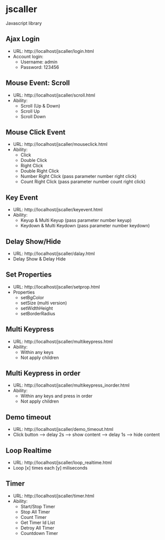 # jscaller
Javascript library

## Ajax Login

- URL: http://localhost/jscaller/login.html
- Account login:
    + Username: admin
    + Password: 123456


## Mouse Event: Scroll

- URL: http://localhost/jscaller/scroll.html
- Ability:
    + Scroll (Up & Down)
    + Scroll Up
    + Scroll Down


## Mouse Click Event

- URL: http://localhost/jscaller/mouseclick.html
- Ability:
    + Click
    + Double Click
    + Right Click
    + Double Right Click
    + Number Right Click (pass parameter number right click)
    + Count Right Click (pass parameter number count right click)


## Key Event

- URL: http://localhost/jscaller/keyevent.html
- Ability:
    + Keyup & Multi Keyup (pass parameter number keyup)
    + Keydown & Multi Keydown (pass parameter number keydown)


## Delay Show/Hide

- URL: http://localhost/jscaller/dalay.html
- Delay Show & Delay Hide


## Set Properties

- URL: http://localhost/jscaller/setprop.html
- Properties
    + setBgColor
    + setSize (multi version)
    + setWidthHeight
    + setBorderRadius


## Multi Keypress

- URL: http://localhost/jscaller/multikeypress.html
- Ability:
    + Within any keys
    + Not apply children


## Multi Keypress in order

- URL: http://localhost/jscaller/multikeypress_inorder.html
- Ability:
    + Within any keys and press in order
    + Not apply children


## Demo timeout

- URL: http://localhost/jscaller/demo_timeout.html
- Click button --> delay 2s --> show content --> delay 1s --> hide content


## Loop Realtime

- URL: http://localhost/jscaller/loop_realtime.html
- Loop [x] times each [y] miliseconds


## Timer

- URL: http://localhost/jscaller/timer.html
- Ability:
    + Start/Stop Timer
    + Stop All Timer
    + Count Timer
    + Get Timer Id List
    + Detroy All Timer
    + Countdown Timer